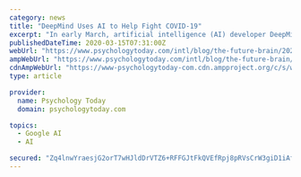 ```yaml
---
category: news
title: "DeepMind Uses AI to Help Fight COVID-19"
excerpt: "In early March, artificial intelligence (AI) developer DeepMind announced the use of its AlphaFold deep learning system to predict protein structures associated with the COVID-19 disease in ..."
publishedDateTime: 2020-03-15T07:31:00Z
webUrl: "https://www.psychologytoday.com/intl/blog/the-future-brain/202003/deepmind-uses-ai-help-fight-covid-19"
ampWebUrl: "https://www.psychologytoday.com/intl/blog/the-future-brain/202003/deepmind-uses-ai-help-fight-covid-19?amp"
cdnAmpWebUrl: "https://www-psychologytoday-com.cdn.ampproject.org/c/s/www.psychologytoday.com/intl/blog/the-future-brain/202003/deepmind-uses-ai-help-fight-covid-19?amp"
type: article

provider:
  name: Psychology Today
  domain: psychologytoday.com

topics:
  - Google AI
  - AI

secured: "Zq4lnwYraesjG2orT7wHJldDrVTZ6+RFFGJtFkQVEfRpj8pRVsCrW3giD1iAftm22J6yG5kC/3aww7I1PepB2SlL1LJZ4LfukDlxO5g9Q4hI73pea5GsC59RgD+b+J5D0KhImL20nlvdN89SdsxacQUGujFjy1gobyVMrMhi5oGbcEhLSUewyxPkAX42pMkYXotF3iCXR9LQT8SOemFBwccJtgJUHETLmDw3QT5q6B71CrgDZWYgmDongij7H1IC9BTLzkJhtjaz6+eKnGWWk3XmS8POcm7zksS8BzXiuxKGas4Sr6DlJKUnznVTkoLT;g2U1r5+zRr2xfuldds0xSw=="
---
```


